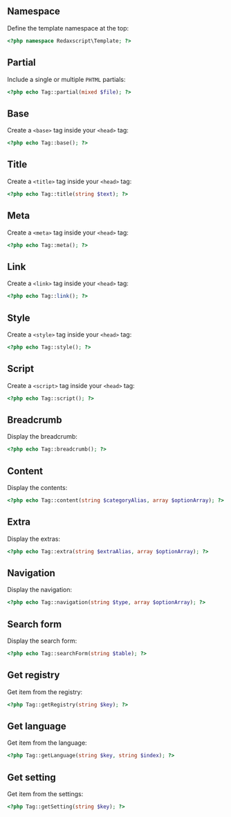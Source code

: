 Namespace
---------

Define the template namespace at the top:

```php
<?php namespace Redaxscript\Template; ?>
```


Partial
-------

Include a single or multiple `PHTML` partials:

```php
<?php echo Tag::partial(mixed $file); ?>
```


Base
----

Create a `<base>` tag inside your `<head>` tag:

```php
<?php echo Tag::base(); ?>
```


Title
-----

Create a `<title>` tag inside your `<head>` tag:

```php
<?php echo Tag::title(string $text); ?>
```


Meta
----

Create a `<meta>` tag inside your `<head>` tag:

```php
<?php echo Tag::meta(); ?>
```


Link
----

Create a `<link>` tag inside your `<head>` tag:

```php
<?php echo Tag::link(); ?>
```


Style
-----

Create a `<style>` tag inside your `<head>` tag:

```php
<?php echo Tag::style(); ?>
```


Script
------

Create a `<script>` tag inside your `<head>` tag:

```php
<?php echo Tag::script(); ?>
```


Breadcrumb
----------

Display the breadcrumb:

```php
<?php echo Tag::breadcrumb(); ?>
```


Content
-------

Display the contents:

```php
<?php echo Tag::content(string $categoryAlias, array $optionArray); ?>
```


Extra
-----

Display the extras:

```php
<?php echo Tag::extra(string $extraAlias, array $optionArray); ?>
```


Navigation
----------

Display the navigation:

```php
<?php echo Tag::navigation(string $type, array $optionArray); ?>
```


Search form
-----------

Display the search form:

```php
<?php echo Tag::searchForm(string $table); ?>
```


Get registry
------------

Get item from the registry:

```php
<?php Tag::getRegistry(string $key); ?>
```


Get language
------------

Get item from the language:

```php
<?php Tag::getLanguage(string $key, string $index); ?>
```


Get setting
-----------

Get item from the settings:

```php
<?php Tag::getSetting(string $key); ?>
```
